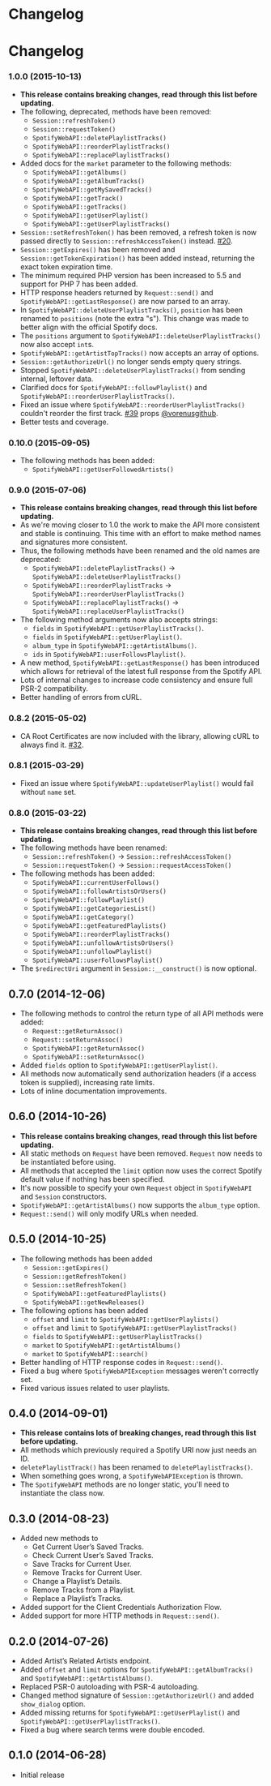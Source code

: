 # Changelog
# Changelog
### 1.0.0 (2015-10-13)
* **This release contains breaking changes, read through this list before updating.**
* The following, deprecated, methods have been removed:
    * `Session::refreshToken()`
    * `Session::requestToken()`
    * `SpotifyWebAPI::deletePlaylistTracks()`
    * `SpotifyWebAPI::reorderPlaylistTracks()`
    * `SpotifyWebAPI::replacePlaylistTracks()`
* Added docs for the `market` parameter to the following methods:
    * `SpotifyWebAPI::getAlbums()`
    * `SpotifyWebAPI::getAlbumTracks()`
    * `SpotifyWebAPI::getMySavedTracks()`
    * `SpotifyWebAPI::getTrack()`
    * `SpotifyWebAPI::getTracks()`
    * `SpotifyWebAPI::getUserPlaylist()`
    * `SpotifyWebAPI::getUserPlaylistTracks()`
* `Session::setRefreshToken()` has been removed, a refresh token is now passed directly to `Session::refreshAccessToken()` instead. [#20](https://github.com/jwilsson/spotify-web-api-php/issues/20).
* `Session::getExpires()` has been removed and `Session::getTokenExpiration()` has been added instead, returning the exact token expiration time.
* The minimum required PHP version has been increased to 5.5 and support for PHP 7 has been added.
* HTTP response headers returned by `Request::send()` and `SpotifyWebAPI::getLastResponse()` are now parsed to an array.
* In `SpotifyWebAPI::deleteUserPlaylistTracks()`, `position` has been renamed to `positions` (note the extra "s"). This change was made to better align with the official Spotify docs.
* The `positions` argument to `SpotifyWebAPI::deleteUserPlaylistTracks()` now also accept `int`s.
* `SpotifyWebAPI::getArtistTopTracks()` now accepts an array of options.
* `Session::getAuthorizeUrl()` no longer sends empty query strings.
* Stopped `SpotifyWebAPI::deleteUserPlaylistTracks()` from sending internal, leftover data.
* Clarified docs for `SpotifyWebAPI::followPlaylist()` and `SpotifyWebAPI::reorderUserPlaylistTracks()`.
* Fixed an issue where `SpotifyWebAPI::reorderUserPlaylistTracks()` couldn't reorder the first track.
[#39](https://github.com/jwilsson/spotify-web-api-php/pull/39) props [@vorenusgithub](https://github.com/vorenusgithub).
* Better tests and coverage.

### 0.10.0 (2015-09-05)
* The following methods has been added:
    * `SpotifyWebAPI::getUserFollowedArtists()`

### 0.9.0 (2015-07-06)
* **This release contains breaking changes, read through this list before updating.**
* As we're moving closer to 1.0 the work to make the API more consistent and stable is continuing. This time with an effort to make method names and signatures more consistent.
* Thus, the following methods have been renamed and the old names are deprecated:
    * `SpotifyWebAPI::deletePlaylistTracks()` -> `SpotifyWebAPI::deleteUserPlaylistTracks()`
    * `SpotifyWebAPI::reorderPlaylistTracks` -> `SpotifyWebAPI::reorderUserPlaylistTracks()`
    * `SpotifyWebAPI::replacePlaylistTracks()` -> `SpotifyWebAPI::replaceUserPlaylistTracks()`
* The following method arguments now also accepts strings:
    * `fields` in `SpotifyWebAPI::getUserPlaylistTracks()`.
    * `fields` in `SpotifyWebAPI::getUserPlaylist()`.
    * `album_type` in `SpotifyWebAPI::getArtistAlbums()`.
    * `ids` in `SpotifyWebAPI::userFollowsPlaylist()`.
* A new method, `SpotifyWebAPI::getLastResponse()` has been introduced which allows for retrieval of the latest full response from the Spotify API.
* Lots of internal changes to increase code consistency and ensure full PSR-2 compatibility.
* Better handling of errors from cURL.

### 0.8.2 (2015-05-02)
* CA Root Certificates are now included with the library, allowing cURL to always find it. [#32](https://github.com/jwilsson/spotify-web-api-php/issues/32).

### 0.8.1 (2015-03-29)
* Fixed an issue where `SpotifyWebAPI::updateUserPlaylist()` would fail without `name` set.

### 0.8.0 (2015-03-22)
* **This release contains breaking changes, read through this list before updating.**
* The following methods have been renamed:
    * `Session::refreshToken()` -> `Session::refreshAccessToken()`
    * `Session::requestToken()` -> `Session::requestAccessToken()`
* The following methods has been added:
    * `SpotifyWebAPI::currentUserFollows()`
    * `SpotifyWebAPI::followArtistsOrUsers()`
    * `SpotifyWebAPI::followPlaylist()`
    * `SpotifyWebAPI::getCategoriesList()`
    * `SpotifyWebAPI::getCategory()`
    * `SpotifyWebAPI::getFeaturedPlaylists()`
    * `SpotifyWebAPI::reorderPlaylistTracks()`
    * `SpotifyWebAPI::unfollowArtistsOrUsers()`
    * `SpotifyWebAPI::unfollowPlaylist()`
    * `SpotifyWebAPI::userFollowsPlaylist()`
* The `$redirectUri` argument in `Session::__construct()` is now optional.

## 0.7.0 (2014-12-06)
* The following methods to control the return type of all API methods were added:
    * `Request::getReturnAssoc()`
    * `Request::setReturnAssoc()`
    * `SpotifyWebAPI::getReturnAssoc()`
    * `SpotifyWebAPI::setReturnAssoc()`
* Added `fields` option to `SpotifyWebAPI::getUserPlaylist()`.
* All methods now automatically send authorization headers (if a access token is supplied), increasing rate limits.
* Lots of inline documentation improvements.

## 0.6.0 (2014-10-26)
* **This release contains breaking changes, read through this list before updating.**
* All static methods on `Request` have been removed. `Request` now needs to be instantiated before using.
* All methods that accepted the `limit` option now uses the correct Spotify default value if nothing has been specified.
* It's now possible to specify your own `Request` object in `SpotifyWebAPI` and `Session` constructors.
* `SpotifyWebAPI::getArtistAlbums()` now supports the `album_type` option.
* `Request::send()` will only modify URLs when needed.

## 0.5.0 (2014-10-25)
* The following methods has been added
    * `Session::getExpires()`
    * `Session::getRefreshToken()`
    * `Session::setRefreshToken()`
    * `SpotifyWebAPI::getFeaturedPlaylists()`
    * `SpotifyWebAPI::getNewReleases()`
* The following options has been added
    * `offset` and `limit` to `SpotifyWebAPI::getUserPlaylists()`
    * `offset` and `limit` to `SpotifyWebAPI::getUserPlaylistTracks()`
    * `fields` to `SpotifyWebAPI::getUserPlaylistTracks()`
    * `market` to `SpotifyWebAPI::getArtistAlbums()`
    * `market` to `SpotifyWebAPI::search()`
* Better handling of HTTP response codes in `Request::send()`.
* Fixed a bug where `SpotifyWebAPIException` messages weren't correctly set.
* Fixed various issues related to user playlists.

## 0.4.0 (2014-09-01)
* **This release contains lots of breaking changes, read through this list before updating.**
* All methods which previously required a Spotify URI now just needs an ID.
* `deletePlaylistTrack()` has been renamed to `deletePlaylistTracks()`.
* When something goes wrong, a `SpotifyWebAPIException` is thrown.
* The `SpotifyWebAPI` methods are no longer static, you'll need to instantiate the class now.

## 0.3.0 (2014-08-23)
* Added new methods to
    * Get Current User’s Saved Tracks.
    * Check Current User’s Saved Tracks.
    * Save Tracks for Current User.
    * Remove Tracks for Current User.
    * Change a Playlist’s Details.
    * Remove Tracks from a Playlist.
    * Replace a Playlist’s Tracks.
* Added support for the Client Credentials Authorization Flow.
* Added support for more HTTP methods in `Request::send()`.

## 0.2.0 (2014-07-26)
* Added Artist’s Related Artists endpoint.
* Added `offset` and `limit` options for `SpotifyWebAPI::getAlbumTracks()` and `SpotifyWebAPI::getArtistAlbums()`.
* Replaced PSR-0 autoloading with PSR-4 autoloading.
* Changed method signature of `Session::getAuthorizeUrl()` and added `show_dialog` option.
* Added missing returns for `SpotifyWebAPI::getUserPlaylist()` and `SpotifyWebAPI::getUserPlaylistTracks()`.
* Fixed a bug where search terms were double encoded.

## 0.1.0 (2014-06-28)
* Initial release
